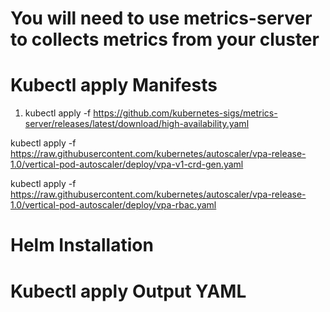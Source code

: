 # You will need to use metrics-server to collects metrics from your cluster

# Kubectl apply Manifests

1. kubectl apply -f https://github.com/kubernetes-sigs/metrics-server/releases/latest/download/high-availability.yaml


kubectl apply -f https://raw.githubusercontent.com/kubernetes/autoscaler/vpa-release-1.0/vertical-pod-autoscaler/deploy/vpa-v1-crd-gen.yaml

kubectl apply -f https://raw.githubusercontent.com/kubernetes/autoscaler/vpa-release-1.0/vertical-pod-autoscaler/deploy/vpa-rbac.yaml

# Helm Installation

# Kubectl apply Output YAML
